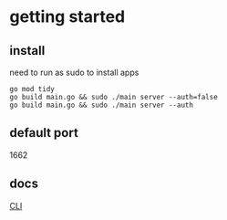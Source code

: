 # getting started

## install

need to run as sudo to install apps

```
go mod tidy
go build main.go && sudo ./main server --auth=false
go build main.go && sudo ./main server --auth
```

## default port

1662

## docs

[CLI](docs/cli.md)
